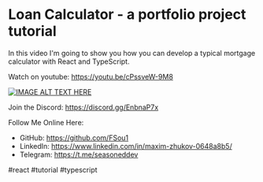 # Loan Calculator - a portfolio project tutorial

In this video I'm going to show you how you can develop a typical mortgage calculator with React and TypeScript.

Watch on youtube: https://youtu.be/cPssveW-9M8

[![IMAGE ALT TEXT HERE](https://img.youtube.com/vi/cPssveW-9M8/0.jpg)](https://youtu.be/cPssveW-9M8)

Join the Discord: https://discord.gg/EnbnaP7x

Follow Me Online Here:
* GitHub: https://github.com/FSou1
* LinkedIn: https://www.linkedin.com/in/maxim-zhukov-0648a8b5/
* Telegram: https://t.me/seasoneddev

#react #tutorial #typescript